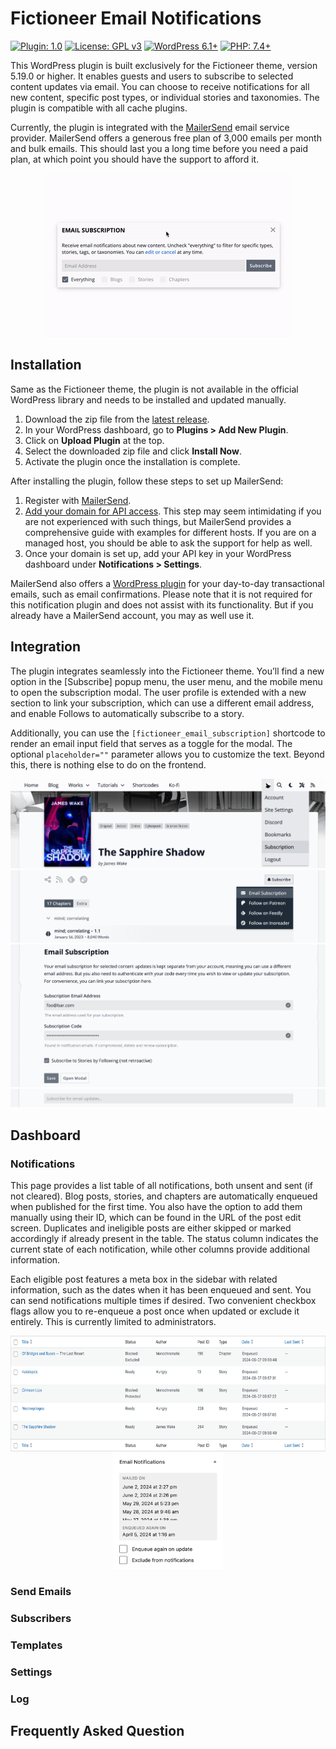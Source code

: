 # Fictioneer Email Notifications

<p>
  <a href="https://github.com/Tetrakern/fictioneer-email-notifications"><img alt="Plugin: 1.0" src="https://img.shields.io/badge/plugin-1.0-blue?style=flat" /></a>
  <a href="LICENSE.md"><img alt="License: GPL v3" src="https://img.shields.io/badge/license-GPL%20v3-blue?style=flat" /></a>
  <a href="https://wordpress.org/download/"><img alt="WordPress 6.1+" src="https://img.shields.io/badge/WordPress-%3E%3D6.1-blue?style=flat" /></a>
  <a href="https://www.php.net/"><img alt="PHP: 7.4+" src="https://img.shields.io/badge/php-%3E%3D7.4-blue?logoColor=white&style=flat" /></a>
</p>

This WordPress plugin is built exclusively for the Fictioneer theme, version 5.19.0 or higher. It enables guests and users to subscribe to selected content updates via email. You can choose to receive notifications for all new content, specific post types, or individual stories and taxonomies. The plugin is compatible with all cache plugins.

Currently, the plugin is integrated with the [MailerSend](https://www.mailersend.com/) email service provider. MailerSend offers a generous free plan of 3,000 emails per month and bulk emails. This should last you a long time before you need a paid plan, at which point you should have the support to afford it.

<p align="center">
  <img src="repo/assets/fcnen_modal_preview.gif?raw=true" alt="Modal Preview" />
</p>

## Installation

Same as the Fictioneer theme, the plugin is not available in the official WordPress library and needs to be installed and updated manually.

1. Download the zip file from the [latest release](https://github.com/Tetrakern/fictioneer-email-notifications/releases).
2. In your WordPress dashboard, go to **Plugins > Add New Plugin**.
3. Click on **Upload Plugin** at the top.
4. Select the downloaded zip file and click **Install Now**.
5. Activate the plugin once the installation is complete.

After installing the plugin, follow these steps to set up MailerSend:

1. Register with [MailerSend](https://www.mailersend.com/help/getting-started).
2. [Add your domain for API access](https://www.mailersend.com/help/how-to-verify-and-authenticate-a-sending-domain). This step may seem intimidating if you are not experienced with such things, but MailerSend provides a comprehensive guide with examples for different hosts. If you are on a managed host, you should be able to ask the support for help as well.
3. Once your domain is set up, add your API key in your WordPress dashboard under **Notifications > Settings**.

MailerSend also offers a [WordPress plugin](https://www.mailersend.com/integrations/official-smtp-plugin) for your day-to-day transactional emails, such as email confirmations. Please note that it is not required for this notification plugin and does not assist with its functionality. But if you already have a MailerSend account, you may as well use it.

## Integration

The plugin integrates seamlessly into the Fictioneer theme. You’ll find a new option in the \[Subscribe] popup menu, the user menu, and the mobile menu to open the subscription modal. The user profile is extended with a new section to link your subscription, which can use a different email address, and enable Follows to automatically subscribe to a story.

Additionally, you can use the `[fictioneer_email_subscription]` shortcode to render an email input field that serves as a toggle for the modal. The optional `placeholder=""` parameter allows you to customize the text. Beyond this, there is nothing else to do on the frontend.

![User Menu Entry](repo/assets/frontend_2.png?raw=true)
![Subscribe Button](repo/assets/frontend_1.png?raw=true)
![Profile Section](repo/assets/frontend_3.png?raw=true)
![Shortcode](repo/assets/shortcode.png?raw=true)

## Dashboard

### Notifications

This page provides a list table of all notifications, both unsent and sent (if not cleared). Blog posts, stories, and chapters are automatically enqueued when published for the first time. You also have the option to add them manually using their ID, which can be found in the URL of the post edit screen. Duplicates and ineligible posts are either skipped or marked accordingly if already present in the table. The status column indicates the current state of each notification, while other columns provide additional information.

Each eligible post features a meta box in the sidebar with related information, such as the dates when it has been enqueued and sent. You can send notifications multiple times if desired. Two convenient checkbox flags allow you to re-enqueue a post once when updated or exclude it entirely. This is currently limited to administrators.

<p align="center">
  <img src="repo/assets/list_table.png?raw=true" height="185" alt="List Table" />
  <img src="repo/assets/meta_box.png?raw=true" height="185" alt="Meta Box" />
</p>

### Send Emails

### Subscribers

### Templates

### Settings

### Log

## Frequently Asked Question
